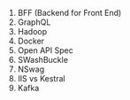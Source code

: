 1. BFF (Backend for Front End)
2. GraphQL
3. Hadoop
4. Docker
5. Open API Spec
6. SWashBuckle
7. NSwag
8. IIS vs Kestral
9. Kafka
